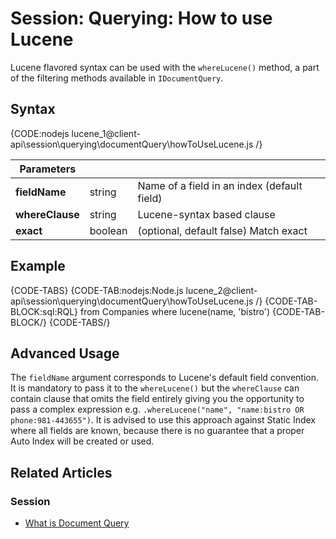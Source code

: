 # Session: Querying: How to use Lucene

Lucene flavored syntax can be used with the `whereLucene()` method, a part of the filtering methods available in `IDocumentQuery`.

## Syntax

{CODE:nodejs lucene_1@client-api\session\querying\documentQuery\howToUseLucene.js /}

| Parameters | | |
| ------------- | ------------- | ----- |
| **fieldName** | string | Name of a field in an index (default field) |
| **whereClause** | string | Lucene-syntax based clause |
| **exact** | boolean | (optional, default false) Match exact |

## Example

{CODE-TABS}
{CODE-TAB:nodejs:Node.js lucene_2@client-api\session\querying\documentQuery\howToUseLucene.js /}
{CODE-TAB-BLOCK:sql:RQL}
from Companies 
where lucene(name, 'bistro')
{CODE-TAB-BLOCK/}
{CODE-TABS/}

## Advanced Usage

The `fieldName` argument corresponds to Lucene's default field convention. It is mandatory to pass it to the `whereLucene()` but the `whereClause` can contain clause that omits the field entirely giving you the opportunity to pass a complex expression e.g. `.whereLucene("name", "name:bistro OR phone:981-443655")`. It is advised to use this approach against Static Index where all fields are known, because there is no guarantee that a proper Auto Index will be created or used.

## Related Articles

### Session

- [What is Document Query](../../../../client-api/session/querying/document-query/what-is-document-query)

